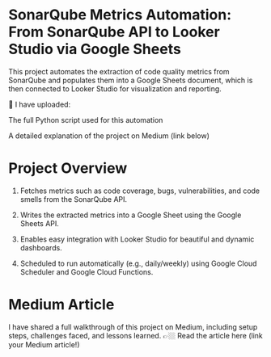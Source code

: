# SonarQube Metrics Automation: From SonarQube API to Looker Studio via Google Sheets
This project automates the extraction of code quality metrics from SonarQube and populates them into a Google Sheets document, which is then connected to Looker Studio for visualization and reporting.

🔹 I have uploaded:

The full Python script used for this automation

A detailed explanation of the project on Medium (link below)


# Project Overview
1. Fetches metrics such as code coverage, bugs, vulnerabilities, and code smells from the SonarQube API.

2. Writes the extracted metrics into a Google Sheet using the Google Sheets API.

3. Enables easy integration with Looker Studio for beautiful and dynamic dashboards.

4. Scheduled to run automatically (e.g., daily/weekly) using Google Cloud Scheduler and Google Cloud Functions.


# Medium Article
I have shared a full walkthrough of this project on Medium, including setup steps, challenges faced, and lessons learned.
👉🏼 Read the article here (link your Medium article!)





